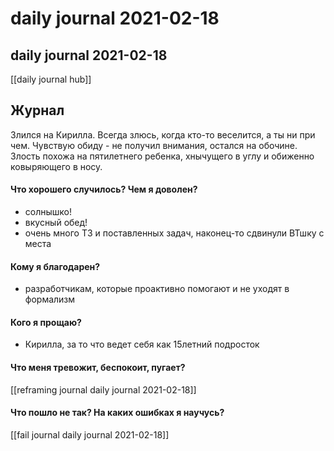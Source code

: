 # daily journal 2021-02-18

## daily journal 2021-02-18
[[daily journal hub]]


## Журнал
Злился на Кирилла. Всегда злюсь, когда кто-то веселится, а ты ни при чем. Чувствую обиду - не получил внимания, остался на обочине. Злость похожа на пятилетнего ребенка, хнычущего в углу и обиженно ковыряющего в носу.

#### Что хорошего случилось? Чем я доволен?
- солнышко!
- вкусный обед!
- очень много ТЗ и поставленных задач, наконец-то сдвинули ВТшку с места

#### Кому я благодарен?
- разработчикам, которые проактивно помогают и не уходят в формализм

#### Кого я прощаю?
- Кирилла, за то что ведет себя как 15летний подросток

#### Что меня тревожит, беспокоит, пугает?
[[reframing journal daily journal 2021-02-18]]

#### Что пошло не так? На каких ошибках я научусь?
[[fail journal daily journal 2021-02-18]]

